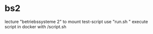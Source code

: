 # bs2
lecture "betriebssysteme 2"
to mount test-script use "run.sh <test-script>"
execute script in docker with /script.sh
